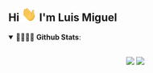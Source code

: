 ## Hi <img src="https://raw.githubusercontent.com/ABSphreak/ABSphreak/master/gifs/Hi.gif" width="30px"> I'm Luis Miguel
<details open>
 <summary> 🚀👨🏽‍💻 <b>Github Stats</b>: </summary>
<br>
<p align = "center">
  <img src = "https://github-readme-stats.vercel.app/api?username=luischdu&show_icons=true&count_private=true&theme=react&line_height=30">
  <img src = "https://github-readme-stats.vercel.app/api/top-langs/?username=luischdu&theme=react&line_height=28&langs_count=3&layout=compact">
</p>
</details>


